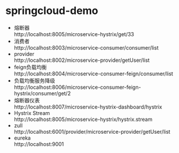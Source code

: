 # springcloud-demo
- 熔断器  
  http://localhost:8005/microservice-hystrix/get/33
- 消费者  
  http://localhost:8003/microservice-consumer/consumer/list
- provider  
  http://localhost:8002/microservice-provider/getUser/list
- feign负载均衡  
  http://localhost:8004/microservice-consumer-feign/consumer/list
- 负载均衡服务降级  
  http://localhost:8006/microservice-consumer-feign-hystrix/consumer/get/2
- 熔断器仪表  
  http://localhost:8007/microservice-hystrix-dashboard/hystrix
- Hystrix Stream  
  http://localhost:8005/microservice-hystrix/hystrix.stream
- zull  
  http://localhost:6001/provider/microservice-provider/getUser/list
- eureka  
  http://localhost:9001
